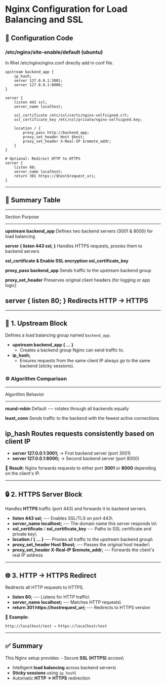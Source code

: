 # Nginx Configuration for Load Balancing and SSL

## 🔧 Configuration Code

### /etc/nginx/site-enable/default (ubuntu) 

In Rhel  /etc/nginx/nginx.conf directly add in conf file.

``` nginx
upstream backend_app {      
    ip_hash;            
    server 127.0.0.1:3001;
    server 127.0.0.1:8000;
}

server {
    listen 443 ssl;
    server_name localhost;

    ssl_certificate /etc/ssl/certs/nginx-selfsigned.crt;
    ssl_certificate_key /etc/ssl/private/nginx-selfsigned.key;

    location / {
        proxy_pass http://backend_app;
        proxy_set_header Host $host;
        proxy_set_header X-Real-IP $remote_addr;
    }
}

# Optional: Redirect HTTP to HTTPS
server {
    listen 80;
    server_name localhost;
    return 301 https://$host$request_uri;
}
```

------------------------------------------------------------------------

## 📘 Summary Table

  -----------------------------------------------------------------------
  Section                             Purpose
  ----------------------------------- -----------------------------------
  **upstream backend_app**            Defines two backend servers (3001 &
                                      8000) for load balancing

  **server { listen 443 ssl; }**      Handles HTTPS requests, proxies
                                      them to backend servers

  **ssl_certificate &                 Enable SSL encryption
  ssl_certificate_key**               

  **proxy_pass backend_app**          Sends traffic to the upstream
                                      backend group

  **proxy_set_header**                Preserves original client headers
                                      (for logging or app logic)

  **server { listen 80; }**           Redirects HTTP → HTTPS
  -----------------------------------------------------------------------

------------------------------------------------------------------------

## 🧩 1. Upstream Block

Defines a load balancing group named `backend_app`.

-   **upstream backend_app { ... }**
    -   Creates a backend group Nginx can send traffic to.
-   **ip_hash;**
    -   Ensures requests from the same client IP always go to the same
        backend (sticky sessions).

### ⚙️ Algorithm Comparison

  -----------------------------------------------------------------------
  Algorithm                             Behavior
  ------------------------------------- ---------------------------------
  **round-robin**                       Default --- rotates through all
                                        backends equally

  **least_conn**                        Sends traffic to the backend with
                                        the fewest active connections

  **ip_hash**                           Routes requests consistently
                                        based on client IP
  -----------------------------------------------------------------------

-   **server 127.0.0.1:3001;** → First backend server (port 3001)
-   **server 127.0.0.1:8000;** → Second backend server (port 8000)

🧠 **Result:** Nginx forwards requests to either port **3001** or
**8000** depending on the client's IP.

------------------------------------------------------------------------

## 🔒 2. HTTPS Server Block

Handles **HTTPS** traffic (port 443) and forwards it to backend servers.

-   **listen 443 ssl;** --- Enables SSL/TLS on port 443\
-   **server_name localhost;** --- The domain name this server responds
    to\
-   **ssl_certificate** / **ssl_certificate_key** --- Paths to SSL
    certificate and private key\
-   **location / { ... }** --- Proxies all traffic to the upstream
    backend group\
-   **proxy_set_header Host \$host;** --- Passes the original host
    header\
-   **proxy_set_header X-Real-IP \$remote_addr;** --- Forwards the
    client's real IP address

------------------------------------------------------------------------

## 🌐 3. HTTP → HTTPS Redirect

Redirects all HTTP requests to HTTPS.

-   **listen 80;** --- Listens for HTTP traffic\
-   **server_name localhost;** --- Matches HTTP requests\
-   **return 301 https://$host$request_uri;** --- Redirects to HTTPS
    version

🧾 **Example:**

    http://localhost/test → https://localhost/test

------------------------------------------------------------------------

## ✅ Summary

This Nginx setup provides: - Secure **SSL (HTTPS)** access\
- Intelligent **load balancing** across backend servers\
- **Sticky sessions** using `ip_hash`\
- Automatic **HTTP → HTTPS** redirection
